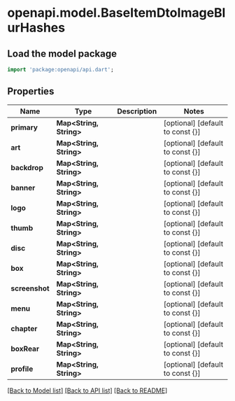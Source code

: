 # openapi.model.BaseItemDtoImageBlurHashes

## Load the model package
```dart
import 'package:openapi/api.dart';
```

## Properties
Name | Type | Description | Notes
------------ | ------------- | ------------- | -------------
**primary** | **Map<String, String>** |  | [optional] [default to const {}]
**art** | **Map<String, String>** |  | [optional] [default to const {}]
**backdrop** | **Map<String, String>** |  | [optional] [default to const {}]
**banner** | **Map<String, String>** |  | [optional] [default to const {}]
**logo** | **Map<String, String>** |  | [optional] [default to const {}]
**thumb** | **Map<String, String>** |  | [optional] [default to const {}]
**disc** | **Map<String, String>** |  | [optional] [default to const {}]
**box** | **Map<String, String>** |  | [optional] [default to const {}]
**screenshot** | **Map<String, String>** |  | [optional] [default to const {}]
**menu** | **Map<String, String>** |  | [optional] [default to const {}]
**chapter** | **Map<String, String>** |  | [optional] [default to const {}]
**boxRear** | **Map<String, String>** |  | [optional] [default to const {}]
**profile** | **Map<String, String>** |  | [optional] [default to const {}]

[[Back to Model list]](../README.md#documentation-for-models) [[Back to API list]](../README.md#documentation-for-api-endpoints) [[Back to README]](../README.md)


